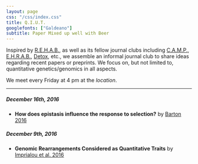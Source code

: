 ```yaml
---
layout: page
css: "/css/index.css"
title: Q.I.U.T.
googlefonts: ["Galdeano"]
subtitle: Paper Mixed up well with Beer
---
```


Inspired by [R.E.H.A.B.](), as well as its fellow journal clubs including [C.A.M.P.](), [E.H.R.A.B.](), [Detox](), etc., we assemble an informal journal club to share ideas regarding recent papers or preprints. We focus on, but not limited to, quantitative genetics/genomics in all aspects.

We meet every Friday at 4 pm at the *location*.   

-----------------------------

##### December 16th, 2016
- **How does epistasis influence the response to selection?** by [Barton 2016](http://www.nature.com/hdy/journal/v118/n1/full/hdy2016109a.html)

##### December 9th, 2016
- **Genomic Rearrangements Considered as Quantitative Traits** by [Imprialou et al. 2016](http://biorxiv.org/content/early/2016/11/12/087387)
